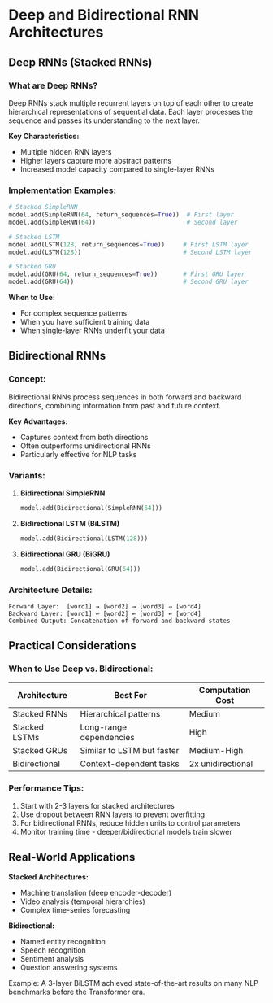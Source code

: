 # Deep and Bidirectional RNN Architectures

## Deep RNNs (Stacked RNNs)

### What are Deep RNNs?
Deep RNNs stack multiple recurrent layers on top of each other to create hierarchical representations of sequential data. Each layer processes the sequence and passes its understanding to the next layer.

**Key Characteristics:**
- Multiple hidden RNN layers
- Higher layers capture more abstract patterns
- Increased model capacity compared to single-layer RNNs

### Implementation Examples:

```python
# Stacked SimpleRNN
model.add(SimpleRNN(64, return_sequences=True))  # First layer
model.add(SimpleRNN(64))                         # Second layer

# Stacked LSTM
model.add(LSTM(128, return_sequences=True))     # First LSTM layer
model.add(LSTM(128))                            # Second LSTM layer

# Stacked GRU
model.add(GRU(64, return_sequences=True))       # First GRU layer
model.add(GRU(64))                              # Second GRU layer
```

**When to Use:**
- For complex sequence patterns
- When you have sufficient training data
- When single-layer RNNs underfit your data

## Bidirectional RNNs

### Concept:
Bidirectional RNNs process sequences in both forward and backward directions, combining information from past and future context.

**Key Advantages:**
- Captures context from both directions
- Often outperforms unidirectional RNNs
- Particularly effective for NLP tasks

### Variants:

1. **Bidirectional SimpleRNN**
   ```python
   model.add(Bidirectional(SimpleRNN(64)))
   ```

2. **Bidirectional LSTM (BiLSTM)**
   ```python
   model.add(Bidirectional(LSTM(128)))
   ```

3. **Bidirectional GRU (BiGRU)**
   ```python
   model.add(Bidirectional(GRU(64)))
   ```

### Architecture Details:
```
Forward Layer:  [word1] → [word2] → [word3] → [word4]
Backward Layer: [word1] ← [word2] ← [word3] ← [word4]
Combined Output: Concatenation of forward and backward states
```

## Practical Considerations

### When to Use Deep vs. Bidirectional:

| Architecture | Best For | Computation Cost |
|--------------|----------|------------------|
| Stacked RNNs | Hierarchical patterns | Medium |
| Stacked LSTMs | Long-range dependencies | High |
| Stacked GRUs | Similar to LSTM but faster | Medium-High |
| Bidirectional | Context-dependent tasks | 2x unidirectional |

### Performance Tips:
1. Start with 2-3 layers for stacked architectures
2. Use dropout between RNN layers to prevent overfitting
3. For bidirectional RNNs, reduce hidden units to control parameters
4. Monitor training time - deeper/bidirectional models train slower

## Real-World Applications

**Stacked Architectures:**
- Machine translation (deep encoder-decoder)
- Video analysis (temporal hierarchies)
- Complex time-series forecasting

**Bidirectional:**
- Named entity recognition
- Speech recognition
- Sentiment analysis
- Question answering systems

Example: A 3-layer BiLSTM achieved state-of-the-art results on many NLP benchmarks before the Transformer era.